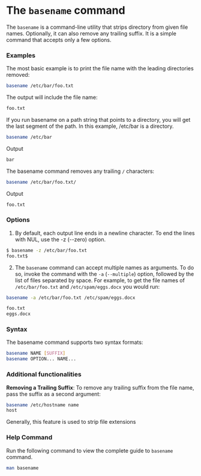 
# The `basename` command

The `basename` is a command-line utility that strips directory from given file names. Optionally, it can also remove any trailing suffix. It is a simple command that accepts only a few options.

### Examples

The most basic example is to print the file name with the leading directories removed:

```bash
basename /etc/bar/foo.txt
```

The output will include the file name:

```bash
foo.txt
```

If you run basename on a path string that points to a directory, you will get the last segment of the path. In this example, /etc/bar is a directory.

```bash
basename /etc/bar
```

Output

```bash
bar
```

The basename command removes any trailing `/` characters:

```bash
basename /etc/bar/foo.txt/
```

Output

```bash
foo.txt
```

### Options

1. By default, each output line ends in a newline character. To end the lines with NUL, use the -z (--zero) option.

```bash
$ basename -z /etc/bar/foo.txt
foo.txt$
```

2. The `basename` command can accept multiple names as arguments. To do so, invoke the command with the `-a` (`--multiple`) option, followed by the list of files separated by space. For example, to get the file names of `/etc/bar/foo.txt` and `/etc/spam/eggs.docx` you would run:

```bash
basename -a /etc/bar/foo.txt /etc/spam/eggs.docx
```

```bash
foo.txt
eggs.docx
```

### Syntax

The basename command supports two syntax formats:

```bash
basename NAME [SUFFIX]
basename OPTION... NAME...
```

### Additional functionalities

**Removing a Trailing Suffix**: To remove any trailing suffix from the file name, pass the suffix as a second argument:

```bash
basename /etc/hostname name
host
```

Generally, this feature is used to strip file extensions

### Help Command

Run the following command to view the complete guide to `basename` command.

```bash
man basename
```
